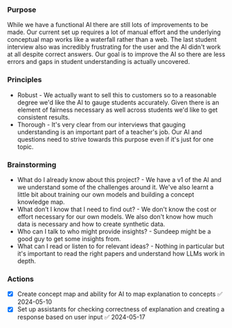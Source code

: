### Purpose

While we have a functional AI there are still lots of improvements to be made. Our current set up requires a lot of manual effort and the underlying conceptual map works like a waterfall rather than a web. The last student interview also was incredibly frustrating for the user and the AI didn't work at all despite correct answers. Our goal is to improve the AI so there are less errors and gaps in student understanding is actually uncovered. 

### Principles
- Robust - We actually want to sell this to customers so to a reasonable degree we'd like the AI to gauge students accurately. Given there is an element of fairness necessary as well across students we'd like to get consistent results. 
- Thorough - It's very clear from our interviews that gauging understanding is an important part of a teacher's job. Our AI and questions need to strive towards this purpose even if it's just for one topic. 

### Brainstorming
- What do I already know about this project? - We have a v1 of the AI and we understand some of the challenges around it. We've also learnt a little bit about training our own models and building a concept knowledge map. 
- What don’t I know that I need to find out? - We don't know the cost or effort necessary for our own models. We also don't know how much data is necessary and how to create synthetic data. 
- Who can I talk to who might provide insights? - Sundeep might be a good guy to get some insights from. 
- What can I read or listen to for relevant ideas? - Nothing in particular but it's important to read the right papers and understand how LLMs work in depth. 

### Actions

- [x] Create concept map and ability for AI to map explanation to concepts ✅ 2024-05-10
- [x] Set up assistants for checking correctness of explanation and creating a response based on user input ✅ 2024-05-17